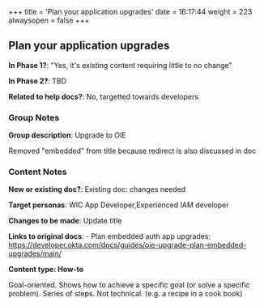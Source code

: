 +++
title = 'Plan your application upgrades'
date = 16:17:44
weight = 223
alwaysopen = false
+++

## Plan your application upgrades

**In Phase 1?**: "Yes, it's existing content requiring little to no change"

**In Phase 2?**: TBD

**Related to help docs?**: No, targetted towards developers


### Group Notes

**Group description**: Upgrade to OIE	

Removed "embedded" from title because redirect is also discussed in doc


### Content Notes

**New or existing doc?**: Existing doc: changes needed

**Target personas**: WIC App Developer,Experienced IAM developer

**Changes to be made**: Update title

**Links to original docs**: - Plan embedded auth app upgrades: https://developer.okta.com/docs/guides/oie-upgrade-plan-embedded-upgrades/main/

**Content type: How-to**

Goal-oriented. Shows how to achieve a specific goal (or solve a specific problem). Series of steps. Not technical. (e.g. a recipe in a cook book)



